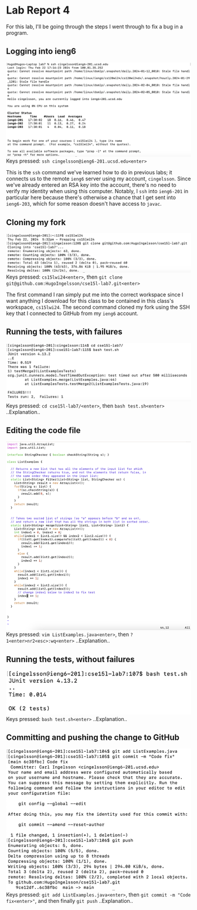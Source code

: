 # Lab Report 4
For this lab, I'll be going through the steps I went through to fix a bug in a program.

## Logging into ieng6
![Log into ieng6](ssh.png)
Keys pressed: `ssh cingelsson@ieng6-201.ucsd.edu<enter>`

This is the `ssh` command we've learned how to do in previous labs; it connects us to the remote `ieng6` server using my account, `cingelsson`. Since we've already entered an RSA key into the account, there's no need to verify my identity when using this computer. Notably, I `ssh` into `ieng6-201` in particular here because there's otherwise a chance that I get sent into `ieng6-203`, which for some reason doesn't have access to `javac`.

## Cloning my fork
![Clone fork](git_clone.png)
Keys pressed: `cs15lwi24<enter>`, then `git clone git@github.com:HugoIngelsson/cse15l-lab7.git<enter>`

The first command I ran simply put me into the correct workspace since I want anything I download for this class to be contained in this class's workspace, `cs15lwi24`. The second command cloned my fork using the SSH key that I connected to GitHub from my `ieng6` account. 

## Running the tests, with failures
![Failed test](test_failure.png)
Keys pressed: `cd cse15l-lab7/<enter>`, then `bash test.sh<enter>`
..Explanation..

## Editing the code file
![Using vim](vim.png)
Keys pressed: `vim ListExamples.java<enter>`, then `?1<enter>nr2<esc>:wq<enter>`
..Explanation..

## Running the tests, without failures
![Successful tests](test_success.png)
Keys pressed: `bash test.sh<enter>`
..Explanation..

## Committing and pushing the change to GitHub
![Adding, committing, and pushing](add_commit_push.png)
Keys pressed: `git add ListExamples.java<enter>`, then `git commit -m "Code fix<enter>"`, and then finally `git push`
..Explanation..
